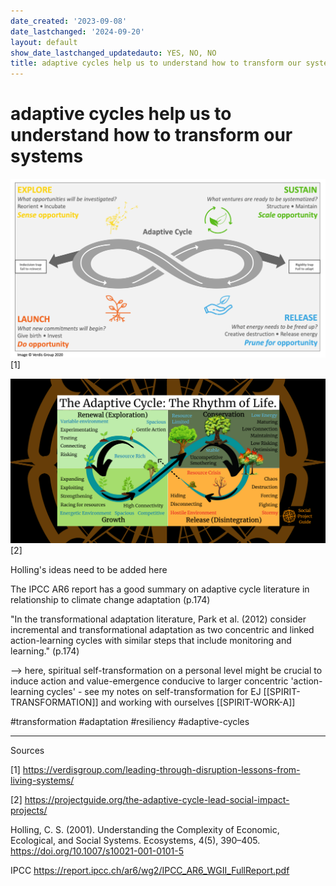 ```yaml
---
date_created: '2023-09-08'
date_lastchanged: '2024-09-20'
layout: default
show_date_lastchanged_updatedauto: YES, NO, NO
title: adaptive cycles help us to understand how to transform our systems
---
```

# adaptive cycles help us to understand how to transform our systems

![](media/cleanshot_2024-04-09-at-20-30-15@2x.png)
[1]

![](media/Adaptive-Cycle-Environment.png)
[2]

Holling's ideas need to be added here

The IPCC AR6 report has a good summary on adaptive cycle literature in relationship to climate change adaptation (p.174)

"In the transformational adaptation literature, Park
et al. (2012) consider incremental and transformational adaptation
as two concentric and linked action-learning cycles with similar steps
that include monitoring and learning." (p.174)

--> here, spiritual self-transformation on a personal level might be crucial to induce action and value-emergence conducive to larger concentric 'action-learning cycles' - see my notes on self-transformation for EJ [[SPIRIT-TRANSFORMATION]] and working with ourselves [[SPIRIT-WORK-A]]

#transformation #adaptation #resiliency #adaptive-cycles
____________
Sources

[1] https://verdisgroup.com/leading-through-disruption-lessons-from-living-systems/

[2] https://projectguide.org/the-adaptive-cycle-lead-social-impact-projects/

Holling, C. S. (2001). Understanding the Complexity of Economic, Ecological, and Social Systems. Ecosystems, 4(5), 390–405. https://doi.org/10.1007/s10021-001-0101-5

IPCC https://report.ipcc.ch/ar6/wg2/IPCC_AR6_WGII_FullReport.pdf

